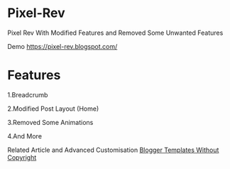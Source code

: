 # Pixel-Rev
Pixel Rev With Modified Features and Removed Some Unwanted Features

Demo https://pixel-rev.blogspot.com/

# Features

1.Breadcrumb 

2.Modified Post Layout (Home)

3.Removed Some Animations

4.And More

Related Article and Advanced Customisation [Blogger Templates Without Copyright](https://www.pcweek.in/2018/08/blogger-templates-without-copyright.html)

